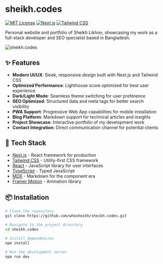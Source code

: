 # sheikh.codes

[![MIT License](https://img.shields.io/badge/License-MIT-green.svg)](LICENSE)
[![Next.js](https://img.shields.io/badge/Next.js-13+-000000?logo=next.js&logoColor=white)](https://nextjs.org/)
[![Tailwind CSS](https://img.shields.io/badge/Tailwind_CSS-3+-38B2AC?logo=tailwind-css&logoColor=white)](https://tailwindcss.com/)

Personal website and portfolio of Sheikh Likhon, showcasing my work as a full-stack developer and SEO specialist based in Bangladesh.

![sheikh.codes](https://via.placeholder.com/800x400?text=sheikh.codes+Screenshot)

## ✨ Features

- **Modern UI/UX**: Sleek, responsive design built with Next.js and Tailwind CSS
- **Optimized Performance**: Lighthouse score optimized for best user experience
- **Dark/Light Mode**: Seamless theme switching for user preference
- **SEO Optimized**: Structured data and meta tags for better search visibility
- **PWA Support**: Progressive Web App capabilities for mobile installation
- **Blog Platform**: Markdown support for technical articles and insights
- **Project Showcase**: Interactive portfolio of my development work
- **Contact Integration**: Direct communication channel for potential clients

## 🚀 Tech Stack

- [Next.js](https://nextjs.org/) - React framework for production
- [Tailwind CSS](https://tailwindcss.com/) - Utility-first CSS framework
- [React](https://reactjs.org/) - JavaScript library for user interfaces
- [TypeScript](https://www.typescriptlang.org/) - Typed JavaScript
- [MDX](https://mdxjs.com/) - Markdown for the component era
- [Framer Motion](https://www.framer.com/motion/) - Animation library

## 📦 Installation

```bash
# Clone the repository
git clone https://github.com/whosheikh/sheikh.codes.git

# Navigate to the project directory
cd sheikh.codes

# Install dependencies
npm install

# Run the development server
npm run dev

